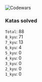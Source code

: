 ![Codewars](https://www.codewars.com/users/PheRum/badges/large)

### Katas solved

`Total`: 88 \
`8_kyu`: 71 \
`7_kyu`: 13 \
`6_kyu`: 4 \
`5_kyu`: 0 \
`4_kyu`: 0 \
`3_kyu`: 0 \
`2_kyu`: 0 \
`1_kyu`: 0
